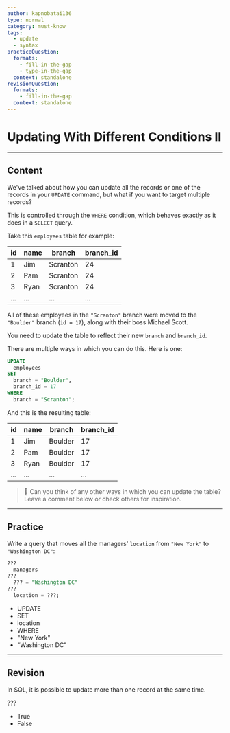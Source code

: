 ```yaml
---
author: kapnobatai136
type: normal
category: must-know
tags:
  - update
  - syntax
practiceQuestion:
  formats:
    - fill-in-the-gap
    - type-in-the-gap
  context: standalone
revisionQuestion:
  formats:
    - fill-in-the-gap
  context: standalone
---
```


# Updating With Different Conditions II


---

## Content

We've talked about how you can update all the records or one of the records in your `UPDATE` command, but what if you want to target multiple records?

This is controlled through the `WHERE` condition, which behaves exactly as it does in a `SELECT` query.

Take this `employees` table for example:

| id  | name | branch   | branch_id |
| --- | ---- | -------- | --------- |
| 1   | Jim  | Scranton | 24        |
| 2   | Pam  | Scranton | 24        |
| 3   | Ryan | Scranton | 24        |
| ... | ...  | ...      | ...       |

All of these employees in the `"Scranton"` branch were moved to the `"Boulder"` branch (`id = 17`), along with their boss Michael Scott.

You need to update the table to reflect their new `branch` and `branch_id`.

There are multiple ways in which you can do this. Here is one:

```sql
UPDATE 
  employees
SET
  branch = "Boulder",
  branch_id = 17
WHERE
  branch = "Scranton";
```

And this is the resulting table:

| id  | name | branch  | branch_id |
| --- | ---- | ------- | --------- |
| 1   | Jim  | Boulder | 17        |
| 2   | Pam  | Boulder | 17        |
| 3   | Ryan | Boulder | 17        |
| ... | ...  | ...     | ...       |

> 💬 Can you think of any other ways in which you can update the table? Leave a comment below or check others for inspiration.


---

## Practice

Write a query that moves all the managers' `location` from `"New York"` to `"Washington DC"`:

```sql
??? 
  managers
???
  ??? = "Washington DC"
???
  location = ???;
```

- UPDATE
- SET
- location
- WHERE
- "New York"
- "Washington DC"


---

## Revision

In SQL, it is possible to update more than one record at the same time.

???

- True
- False
